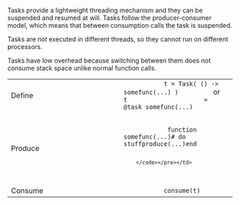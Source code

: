 Tasks provide a lightweight threading mechanism and they can be
suspended and resumed at will. Tasks follow the producer-consumer model,
which means that between consumption calls the task is suspended.

Tasks are *not* executed in different threads, so they cannot run on
different processors.

Tasks have low overhead because switching between them does not consume
stack space unlike normal function calls.

<table>
<colgroup>
<col style="width: 50%" />
<col style="width: 50%" />
</colgroup>
<tbody>
<tr class="odd">
<td>Define</td>
<td><code>           t = Task( () -&gt; somefunc(...) )         </code> or <code>           t                     = @task somefunc(...)         </code></td>
</tr>
<tr class="even">
<td>Produce</td>
<td><pre><code>          
            function somefunc(...)# do stuffproduce(...)end
          
        </code></pre></td>
</tr>
<tr class="odd">
<td>Consume</td>
<td><code>           consume(t)         </code></td>
</tr>
</tbody>
</table>
